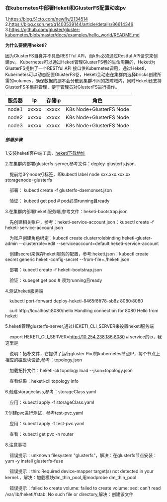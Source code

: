### 在kubernetes中部署Heketi和GlusterFS配置动态pv

1.https://blog.51cto.com/newfly/2134514
2.https://blog.csdn.net/q1403539144/article/details/86614346
3.https://github.com/gluster/gluster-kubernetes/blob/master/docs/examples/hello_world/README.md

**为什么要使用heketi?**

因为GlusterFS自身并不具备RESTful API，而k8s必须通过Restful API请求来创建pv。
Kubernetes可以通过Heketi管理GlusterFS卷的生命周期的，Heketi为GlusterFS提供了一个RESTful API 接口供Kubernetes调用，通过Heketi，Kubernetes可以动态配置GlusterFS卷，Heketi会动态在集群内选择bricks创建所需的volumes，确保数据的副本会分散到集群不同的故障域内，同时Heketi还支持GlusterFS多集群管理，便于管理员对GlusterFS进行操作。

服务器|ip|存储ip|角色
-|-|-|-
node1|xxxxx|xxxxx|K8s Node+GlusterFS Node
node2|xxxxx|xxxxx|K8s Node+GlusterFS Node
node3|xxxxx|xxxxx|K8s Node+GlusterFS Node

##### 部署步骤

1.安装heketi客户端工具，[heketi下载地址](https://github.com/heketi/heketi/releases)

2.在集群内部署glusterfs-server,参考文件：deploy-glusterfs.json.

&emsp;提前给3个node打标签，即kubectl label node xxx.xxx.xxx.xx storagenode=glusterfs

&emsp;部署： kubectl create -f glusterfs-daemonset.json

&emsp;验证： kubectl get pod # pod必须running且ready

3.在集群内部署heketi服务端,参考文件：heketi-bootstrap.json

&emsp;先创建相关账户，参考：heketi-service-account.json：kubectl create -f heketi-service-account.json

&emsp;为账户创建角色绑定：kubectl create clusterrolebinding heketi-gluster-admin --clusterrole=edit --serviceaccount=default:heketi-service-account

&emsp;创建secret来保存heketi服务的配置，参考:heketi.json：kubectl create secret generic heketi-config-secret --from-file=./heketi.json

&emsp;部署：kubectl create -f heketi-bootstrap.json

&emsp;验证：kubeget get pod # 须为running且ready

4.测试heketi服务端

&emsp;kubectl port-forward  deploy-heketi-8465f8ff78-sb8z 8080:8080

&emsp;curl http://localhost:8080/hello
   Handling connection for 8080
   Hello from heketi

5.heketi管理glusterfs-server,通过HEKETI_CLI_SERVER来设置heketi服务端

&emsp;export HEKETI_CLI_SERVER=http://10.254.238.186:8080 # service的ip，我这里是

&emsp;说明：拓朴文件，它提供了运行gluster Pod的kubernetes节点IP，每个节点上相应的磁盘块设备,参考：topology.json

&emsp;加载拓扑文件：heketi-cli topology load --json=topology.json

&emsp;查看结果：heketi-cli topology info

6.创建storageclass,参考：storageClass.yaml

&emsp;应用：kubectl apply -f storageClass.yaml

7.创建pvc进行测试，参考test-pvc.yaml

&emsp;应用：kubectl apply -f test-pvc.yaml

&emsp;查看：kubectl get pvc -n router


8.注意事项

&emsp;错误提示：unknown filesystem "glusterfs"，解决：在glusterfs节点安装：yum -y install glusterfs-fuse

&emsp;错误提示：thin: Required device-mapper target(s) not detected in your kernel.，解决：加载模块dm_thin_pool,用modprobe dm_thin_pool

&emsp;错误提示：failed to create volume: failed to create volume: sed: can't read /var/lib/heketi/fstab: No such file or directory,解决：创建该文件





